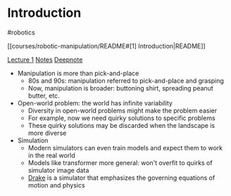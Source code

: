 # Introduction

#robotics

[[courses/robotic-manipulation/README#[1] Introduction|README]]

[Lecture 1](https://youtu.be/v04rn86Dehg?feature=shared)
[Notes](https://manipulation.csail.mit.edu/intro.html)
[Deepnote](https://deepnote.com/workspace/bubhub-afbb4b47-384c-4b93-a423-6aad7f9e29f7/project/01-Introduction-bdfeaeb4-e107-472c-a8e7-6848fbd990d0)

- Manipulation is more than pick-and-place
	- 80s and 90s: manipulation referred to pick-and-place and grasping
	- Now, manipulation is broader: buttoning shirt, spreading peanut butter, etc.
- Open-world problem: the world has infinite variability
	- Diversity in open-world problems might make the problem easier
	- For example, now we need quirky solutions to specific problems
	- These quirky solutions may be discarded when the landscape is more diverse
- Simulation
	- Modern simulators can even train models and expect them to work in the real world
	- Models like transformer more general: won't overfit to quirks of simulator image data
	- [Drake](http://drake.mit.edu/) is a simulator that emphasizes the governing equations of motion and physics
